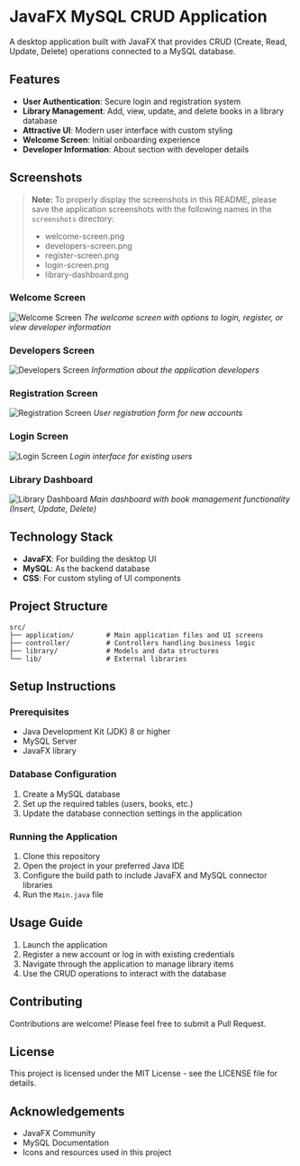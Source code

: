 # JavaFX MySQL CRUD Application

A desktop application built with JavaFX that provides CRUD (Create, Read, Update, Delete) operations connected to a MySQL database.

## Features

- **User Authentication**: Secure login and registration system
- **Library Management**: Add, view, update, and delete books in a library database
- **Attractive UI**: Modern user interface with custom styling
- **Welcome Screen**: Initial onboarding experience
- **Developer Information**: About section with developer details

## Screenshots

> **Note:** To properly display the screenshots in this README, please save the application screenshots with the following names in the `screenshots` directory:
>
> - welcome-screen.png
> - developers-screen.png
> - register-screen.png
> - login-screen.png
> - library-dashboard.png

### Welcome Screen

![Welcome Screen](screenshots/welcome-screen.png)
_The welcome screen with options to login, register, or view developer information_

### Developers Screen

![Developers Screen](screenshots/developers-screen.png)
_Information about the application developers_

### Registration Screen

![Registration Screen](screenshots/register-screen.png)
_User registration form for new accounts_

### Login Screen

![Login Screen](screenshots/login-screen.png)
_Login interface for existing users_

### Library Dashboard

![Library Dashboard](screenshots/library-dashboard.png)
_Main dashboard with book management functionality (Insert, Update, Delete)_

## Technology Stack

- **JavaFX**: For building the desktop UI
- **MySQL**: As the backend database
- **CSS**: For custom styling of UI components

## Project Structure

```
src/
├── application/        # Main application files and UI screens
├── controller/         # Controllers handling business logic
├── library/            # Models and data structures
└── lib/                # External libraries
```

## Setup Instructions

### Prerequisites

- Java Development Kit (JDK) 8 or higher
- MySQL Server
- JavaFX library

### Database Configuration

1. Create a MySQL database
2. Set up the required tables (users, books, etc.)
3. Update the database connection settings in the application

### Running the Application

1. Clone this repository
2. Open the project in your preferred Java IDE
3. Configure the build path to include JavaFX and MySQL connector libraries
4. Run the `Main.java` file

## Usage Guide

1. Launch the application
2. Register a new account or log in with existing credentials
3. Navigate through the application to manage library items
4. Use the CRUD operations to interact with the database

## Contributing

Contributions are welcome! Please feel free to submit a Pull Request.

## License

This project is licensed under the MIT License - see the LICENSE file for details.

## Acknowledgements

- JavaFX Community
- MySQL Documentation
- Icons and resources used in this project

